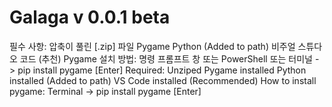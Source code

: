 # Galaga v 0.0.1 beta
필수 사항:
  압축이 풀린 [.zip] 파일
  Pygame
  Python (Added to path)
  비주얼 스튜다오 코드 (추천)
Pygame 설치 방법:
  명령 프롬프트 창 또는 PowerShell 또는 터미널 -> pip install pygame [Enter]
Required:
  Unziped
  Pygame installed
  Python installed (Added to path)
  VS Code installed (Recommended)
How to install pygame:
  Terminal -> pip install pygame [Enter]


